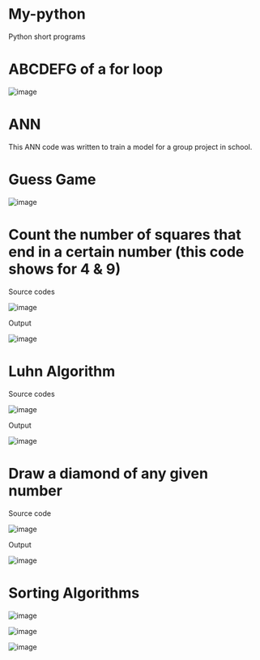 # My-python
Python short programs

# ABCDEFG of a for loop
![image](https://user-images.githubusercontent.com/41402706/211504341-d2555b95-b3cc-476c-947a-935e29578b16.png)

# ANN
This ANN code was written to  train a model for a group project in school.


# Guess Game
![image](https://user-images.githubusercontent.com/41402706/211492347-9320454e-1eea-47d4-9fbe-5a91ed2de169.png)

# Count the number of squares that end in a certain number (this code shows for 4 & 9)
Source codes

![image](https://user-images.githubusercontent.com/41402706/211503683-ba9d731c-1962-4719-870e-ced9295e9fe0.png)

Output

![image](https://user-images.githubusercontent.com/41402706/211503386-7157ff5b-6cc1-4c8c-92db-3b7c167e427b.png)

# Luhn Algorithm
Source codes

![image](https://user-images.githubusercontent.com/41402706/211745343-6b5f429b-c01c-4309-bcc0-ba16b594f8de.png)

Output

![image](https://user-images.githubusercontent.com/41402706/211745227-46baad25-f57c-4fe4-b265-a85f88cf2c06.png)

# Draw a diamond of any given number
Source code

![image](https://user-images.githubusercontent.com/41402706/211748104-30b0f8f5-10f3-4474-867e-04cf8adea9ee.png)

Output

![image](https://user-images.githubusercontent.com/41402706/211747912-8dfc8a9e-167f-4487-ae86-e51add82c5cc.png)


# Sorting Algorithms

![image](https://user-images.githubusercontent.com/41402706/211833159-03ffbdd0-96e3-4ca6-8781-20a93dfc5304.png)

![image](https://user-images.githubusercontent.com/41402706/211833306-569253c7-ec7b-4420-bce9-09ccd94d88b3.png)

![image](https://user-images.githubusercontent.com/41402706/211833452-adfa559a-1d37-4b0b-abd6-fbd7d989b833.png)



